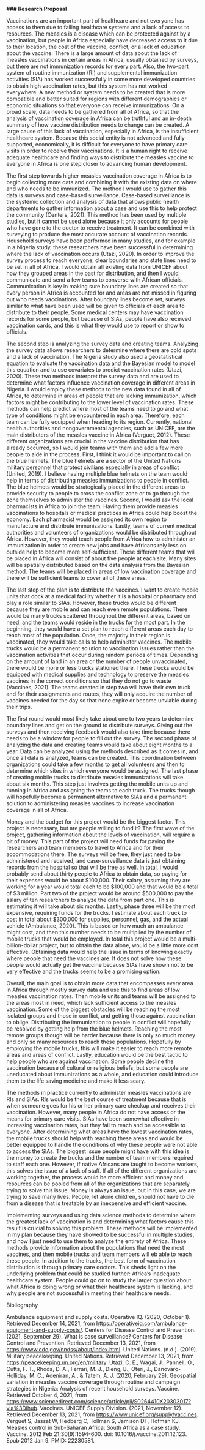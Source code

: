 **### Research Proposal**

Vaccinations are an important part of healthcare and not everyone has access to them due to failing healthcare systems and a lack of access to resources. The measles is a disease which can be protected against by a vaccination, but people in Africa especially have decreased access to it due to their location, the cost of the vaccine, conflict, or a lack of education about the vaccine. There is a large amount of data about the lack of measles vaccinations in certain areas in Africa, usually obtained by surveys, but there are not immunization records for every part. Also, the two-part system of routine immunization (RI) and supplemental immunization activities (SIA) has worked successfully in some more developed countries to obtain high vaccination rates, but this system has not worked everywhere. A new method or system needs to be created that is more compatible and better suited for regions with different demographics or economic situations so that everyone can receive immunizations. On a broad scale, data needs to be gathered from all of Africa, so that the analysis of vaccination coverage in Africa can be truthful and an in-depth summary of how vaccine distribution needs to change can be created. A large cause of this lack of vaccination, especially in Africa, is the insufficient healthcare system. Because this social entity is not advanced and fully supported, economically, it is difficult for everyone to have primary care visits in order to receive their vaccinations. It is a human right to receive adequate healthcare and finding ways to distribute the measles vaccine to everyone in Africa is one step closer to advancing human development. 

The first step towards higher measles vaccination coverage in Africa is to begin collecting more data and combining it with the existing data on where and who needs to be immunized. The method I would use to gather this data is surveys and case-based surveillance. Case-based surveillance is the systemic collection and analysis of data that allows public health departments to gather information about a case and use this to help protect the community (Centers, 2021). This method has been used by multiple studies, but it cannot be used alone because it only accounts for people who have gone to the doctor to receive treatment. It can be combined with surveying to produce the most accurate account of vaccination records. Household surveys have been performed in many studies, and for example in a Nigeria study, these researchers have been successful in determining where the lack of vaccination occurs (Utazi, 2020). In order to improve the survey process to reach everyone, clear boundaries and state lines need to be set in all of Africa. I would obtain all existing data from UNICEF about how they grouped areas in the past for distribution, and then I would communicate and send a few teams to converse with African officials. Communication is key in making sure boundary lines are created so that every person in Africa is accounted for and areas are not missed in figuring out who needs vaccinations. After boundary lines become set, surveys similar to what have been used will be given to officials of each area to distribute to their people. Some medical centers may have vaccination records for some people, but because of SIAs, people have also received vaccination cards, and this is what they would use to report or show to officials. 

The second step is analyzing the survey data and creating teams. Analyzing the survey data allows researchers to determine where there are cold spots and a lack of vaccination. The Nigeria study also used a geostatistical equation to evaluate the vaccination data and the Bayesian model to model this equation and to use covariates to predict vaccination rates (Utazi, 2020). These two methods interpret the survey data and are used to determine what factors influence vaccination coverage in different areas in Nigeria. I would employ these methods to the new data found in all of Africa, to determine in areas of people that are lacking immunization, which factors might be contributing to the lower level of vaccination rates. These methods can help predict where most of the teams need to go and what type of conditions might be encountered in each area. Therefore, each team can be fully equipped when heading to its region. Currently, national health authorities and nongovernmental agencies, such as UNICEF, are the main distributers of the measles vaccine in Africa (Verguet, 2012). These different organizations are crucial in the vaccine distribution that has already occurred, so I would join teams with them and add a few more people to aide in the process. First, I think it would be important to call on the blue helmets. The blue helmets are a sector of the United Nations military personnel that protect civilians especially in areas of conflict (United, 2019). I believe having multiple blue helmets on the team would help in terms of distributing measles immunizations to people in conflict. The blue helmets would be strategically placed in the different areas to provide security to people to cross the conflict zone or to go through the zone themselves to administer the vaccines. Second, I would ask the local pharmacists in Africa to join the team. Having them provide measles vaccinations to hospitals or medical practices in Africa could help boost the economy. Each pharmacist would be assigned its own region to manufacture and distribute immunizations. Lastly, teams of current medical authorities and volunteers of organizations would be distributed throughout Africa. However, they would teach people from Africa how to administer an immunization in order to create new jobs and have Africans rely less on outside help to become more self-sufficient. These different teams that will be placed in Africa will consist of about five people at each site. Many sites will be spatially distributed based on the data analysis from the Bayesian method. The teams will be placed in areas of low vaccination coverage and there will be sufficient teams to cover all of these areas.  

The last step of the plan is to distribute the vaccines. I want to create mobile units that dock at a medical facility whether it is a hospital or pharmacy and play a role similar to SIAs. However, these trucks would be different because they are mobile and can reach even remote populations. There would be many trucks scattered throughout the different areas, based on need, and the teams would reside in the trucks for the most part. In the beginning, they would have a set plan to reach different areas each day to reach most of the population. Once, the majority in their region is vaccinated, they would take calls to help administer vaccines. The mobile trucks would be a permanent solution to vaccination issues rather than the vaccination activities that occur during random periods of times. Depending on the amount of land in an area or the number of people unvaccinated, there would be more or less trucks stationed there. These trucks would be equipped with medical supplies and technology to preserve the measles vaccines in the correct conditions so that they do not go to waste (Vaccines, 2021). The teams created in step two will have their own truck and for their assignments and routes, they will only acquire the number of vaccines needed for the day so that none expire or become unviable during their trips. 

The first round would most likely take about one to two years to determine boundary lines and get on the ground to distribute surveys. Giving out the surveys and then receiving feedback would also take time because there needs to be a window for people to fill out the survey. The second phase of analyzing the data and creating teams would take about eight months to a year. Data can be analyzed using the methods described as it comes in, and once all data is analyzed, teams can be created. This coordination between organizations could take a few months to get all volunteers and then to determine which sites in which everyone would be assigned. The last phase of creating mobile trucks to distribute measles immunizations will take about six months. This step just involves getting the mobile units up and running in Africa and assigning the teams to each truck. The trucks though will hopefully become a permanent alternative to SIAs and a permanent solution to administering measles vaccines to increase vaccination coverage in all of Africa. 

Money and the budget for this project would be the biggest factor. This project is necessary, but are people willing to fund it? The first wave of the project, gathering information about the levels of vaccination, will require a bit of money. This part of the project will need funds for paying the researchers and team members to travel to Africa and for their accommodations there. The surveys will be free, they just need to be administered and received, and case-surveillance data is just obtaining records from the hospital so that will be free as well. In total, I would probably send about thirty people to Africa to obtain data, so paying for their expenses would be about $100,000. Their salary, assuming they are working for a year would total each to be $100,000 and that would be a total of $3 million. Part two of the project would be around $500,000 to pay the salary of ten researchers to analyze the data from part one. This is estimating it will take about six months. Lastly, phase three will be the most expensive, requiring funds for the trucks. I estimate about each truck to cost in total about $300,000 for supplies, personnel, gas, and the actual vehicle (Ambulance, 2020). This is based on how much an ambulance might cost, and then this number needs to be multiplied by the number of mobile trucks that would be employed. In total this project would be a multi-billion-dollar project, but to obtain the data alone, would be a little more cost effective. Obtaining data would help the issue in terms of knowing exactly where people that need the vaccines are. It does not solve how these people would actually get the vaccine because SIAs have shown not to be very effective and the trucks seems to be a promising option. 

Overall, the main goal is to obtain more data that encompasses every area in Africa through mostly survey data and use this to find areas of low measles vaccination rates. Then mobile units and teams will be assigned to the areas most in need, which lack sufficient access to the measles vaccination. Some of the biggest obstacles will be reaching the most isolated groups and those in conflict, and getting those against vaccination to oblige. Distributing the immunization to people in conflict will hopefully be resolved by getting help from the blue helmets. Reaching the most remote groups though will be harder because there is only so much money and only so many resources to reach these populations. Hopefully by employing the mobile trucks, this will make it easier to reach more remote areas and areas of conflict. Lastly, education would be the best tactic to help people who are against vaccination. Some people decline the vaccination because of cultural or religious beliefs, but some people are uneducated about immunizations as a whole, and education could introduce them to the life saving medicine and make it less scary. 

The methods in practice currently to administer measles vaccinations are RIs and SIAs. RIs would be the best course of treatment because that is when someone goes for his or her primary care checkup and receives their vaccination. However, many people in Africa do not have access or the means for primary care visits. SIAs have been somewhat effective in increasing vaccination rates, but they fail to reach and be accessible to everyone. After determining what areas have the lowest vaccination rates, the mobile trucks should help with reaching these areas and would be better equipped to handle the conditions of why these people were not able to access the SIAs. The biggest issue people might have with this idea is the money to create the trucks and the number of team members required to staff each one. However, if native Africans are taught to become workers, this solves the issue of a lack of staff. If all of the different organizations are working together, the process would be more efficient and money and resources can be pooled from all of the organizations that are separately trying to solve this issue. Money is always an issue, but in this case, we are trying to save many lives. People, let alone children, should not have to die from a disease that is treatable by an inexpensive and efficient vaccine.  

Implementing surveys and using data science methods to determine where the greatest lack of vaccination is and determining what factors cause this result is crucial to solving this problem. These methods will be implemented in my plan because they have showed to be successful in multiple studies, and now I just need to use them to analyze the entirety of Africa.  These methods provide information about the populations that need the most vaccines, and then mobile trucks and team members will eb able to reach these people. In addition to the trucks, the best form of vaccination distribution is through primary care doctors. This sheds light on the underlying problem that could be studied further: Africa’s inadequate healthcare system. People could go on to study the larger question about what Africa is doing wrong or what their healthcare system is lacking, and why people are not successful in meeting their healthcare needs.  



Bibliography

Ambulance equipment and supply costs. Operative IQ. (2020, October 1). Retrieved December 14, 2021, from https://operativeiq.com/ambulance-equipment-and-supply-costs/. 
Centers for Disease Control and Prevention. (2021, September 29). What is case surveillance? Centers for Disease Control and Prevention. Retrieved December 13, 2021, from https://www.cdc.gov/nndss/about/index.html. 
United Nations. (n.d.). (2019). Military peacekeeping. United Nations. Retrieved December 13, 2021, from https://peacekeeping.un.org/en/military. 
Utazi, C. E., Wagai, J., Pannell, O., Cutts, F. T., Rhoda, D. A., Ferrari, M. J., Dieng, B., Oteri, J., Danovaro-Holliday, M. C., Adeniran, A., & Tatem, A. J. (2020, February 29). Geospatial variation in measles vaccine coverage through routine and campaign strategies in Nigeria: Analysis of recent household surveys. Vaccine. Retrieved October 4, 2021, from https://www.sciencedirect.com/science/article/pii/S0264410X20303017?via%3Dihub.
Vaccines. UNICEF Supply Division. (2021, November 12). Retrieved December 13, 2021, from https://www.unicef.org/supply/vaccines. 
Verguet S, Jassat W, Hedberg C, Tollman S, Jamison DT, Hofman KJ. Measles control in Sub-Saharan Africa: South Africa as a case study. Vaccine. 2012 Feb 21;30(9):1594-600. doi: 10.1016/j.vaccine.2011.12.123. Epub 2012 Jan 9. PMID: 22230581.





